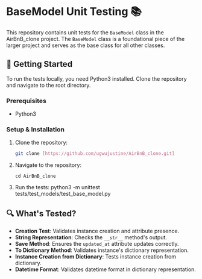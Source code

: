 # BaseModel Unit Testing 📚

This repository contains unit tests for the `BaseModel` class in the AirBnB_clone project. The `BaseModel` class is a foundational piece of the larger project and serves as the base class for all other classes.

## 🚀 Getting Started

To run the tests locally, you need Python3 installed. Clone the repository and navigate to the root directory.

### Prerequisites

- Python3

### Setup & Installation

1. Clone the repository:
   ```bash
   git clone [https://github.com/ugwujustine/AirBnB_clone.git]

2. Navigate to the repository:
   ```
   cd AirBnB_clone
   ```

3. Run the tests:
   python3 -m unittest tests/test_models/test_base_model.py

## 🔍 What's Tested?

- **Creation Test**: Validates instance creation and attribute presence.
- **String Representation**: Checks the `__str__` method's output.
- **Save Method**: Ensures the `updated_at` attribute updates correctly.
- **To Dictionary Method**: Validates instance's dictionary representation.
- **Instance Creation from Dictionary**: Tests instance creation from dictionary.
- **Datetime Format**: Validates datetime format in dictionary representation.


